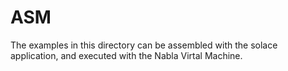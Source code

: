 # ASM

The examples in this directory can be assembled with the solace application, and executed with the Nabla Virtal Machine.